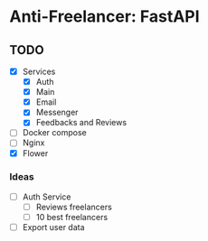 # Anti-Freelancer: FastAPI

## TODO

- [x] Services
    - [x] Auth
    - [x] Main
    - [x] Email
    - [x] Messenger
    - [x] Feedbacks and Reviews
- [ ] Docker compose
- [ ] Nginx
- [x] Flower

### Ideas

- [ ] Auth Service
    - [ ] Reviews freelancers
    - [ ] 10 best freelancers
- [ ] Export user data
